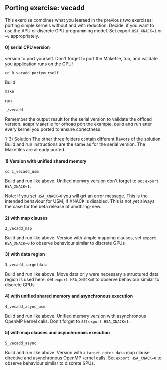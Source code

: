 
## Porting exercise: vecadd

This exercise combines what you learned in the previous two exercises: porting simple kernels without and with reduction.
Decide, if you want to use the APU or discrete GPU programming model. Set export ```HSA_XNACK=1``` or ```=0``` appropriately.

#### 0) serial CPU version
version to port yourself. Don't forget to port the Makefile, too, and validate you application runs on the GPU!
```
cd 0_vecadd_portyourself
```
Build
```  
make
```
run
```
./vecadd
```
Remember the output result for the serial version to validate the offload version.
adapt Makefile for offload
port the example, build and run after every kernel you ported to ensure correctness.

1-3) Solution
The other three folders contain different flavors of the solution. Build and run instructions are the same as for the serial version. The Makefiles are already ported.

#### 1) Version with unified shared memory
```
cd 1_vecadd_usm
````
Build and run like above.
Unified memory version don't forget to set ```export HSA_XNACK=1```. 

Note: if you set ```HSA_XNACK=0``` you will get an error message. This is the intended behaviour for USM, if XNACK is disabled. This is not yet always the case for the beta release of amdflang-new.

#### 2) with map clauses
```
2_vecadd_map
```
Build and run like above.
Version with simple mapping clauses, set ```export HSA_XNACK=0``` to observe behaviour similar to discrete GPUs

#### 3) with data region
```
3_vecadd_targetdata
```
Build and run like above.
Move data only were necessary a structured data region is used here, set ```export HSA_XNACK=0``` to observe behaviour similar to discrete GPUs

#### 4) with unified shared memory and asynchronous execution
```
4_vecadd_async_usm
```
Build and run like above.
Unified memory version with asynchronous OpenMP kernel calls. Don't forget to set ```export HSA_XNACK=1```.

#### 5) with map clauses and asynchronous execution
```
5_vecadd_async
```
Build and run like above.
Version with a `target enter data` map clause directive and asynchronous OpenMP kernel calls. Set ```export HSA_XNACK=0``` to observe behaviour similar to discrete GPUs.
